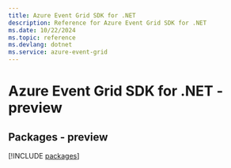 ```yaml
---
title: Azure Event Grid SDK for .NET
description: Reference for Azure Event Grid SDK for .NET
ms.date: 10/22/2024
ms.topic: reference
ms.devlang: dotnet
ms.service: azure-event-grid
---
```

# Azure Event Grid SDK for .NET - preview
## Packages - preview
[!INCLUDE [packages](event-grid-index.md)]